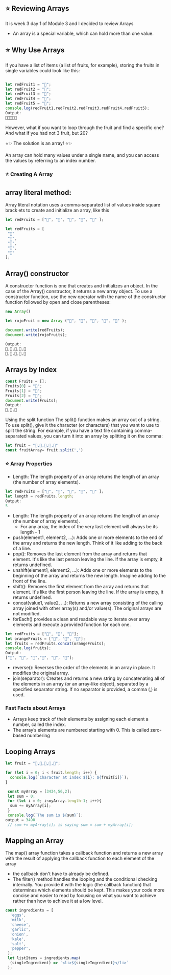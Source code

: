 ## ⭐ Reviewing Arrays

It is week 3 day 1 of Module 3 and I decided to review Arrays
- An array is a special variable, which can hold more than one value.
## ⭐ Why Use Arrays
If you have a list of items (a list of fruits, for example), storing the fruits in single variables could look like this: <br>

```javascript

let redFruit1 = "🍉"; 
let redFruit2 = "🍒"; 
let redFruit3 = "🍓"; 
let redFruit4 = "🍅"; 
let redFruit5 = "🍎"; 
console.log(redFruit1,redFruit2,redFruit3,redFruit4,redFruit5);
Output:
🍉🍒🍓🍅🍎
```

However, what if you want to loop through the fruit and find a specific one? And what if you had not 3 fruit, but 20?

⭐✨ The solution is an array! ⭐✨

An array can hold many values under a single name, and you can access the values by referring to an index number.

### ⭐ Creating A Array



## array literal method: 

Array literal notation uses a comma-separated list of values inside square brack
ets to create and initialize an array, like this

```javascript
let redFruits = ["🍉", "🍒", "🍓", "🍅", "🍎" ]; 

let redFruits = [
 "🍉"
 "🍒",
 "🍓",
 "🍅",
 "🍎"
];
```

## Array() constructor

 A constructor function is one that creates and initializes an object. In the case of the 
Array() constructor, it returns a new array object. To use a constructor function, 
use the new operator with the name of the constructor function followed by open 
and close parentheses:

```javascript
new Array()

let rojoFruit = new Array ("🍉", "🍒", "🍓", "🍅", "🍎" );

document.write(redFruits);
document.write(rojoFruits);

Output:
🍉,🍒,🍓,🍅,🍎
🍉,🍒,🍓,🍅,🍎

```
## Arrays by Index

```javascript
const Fruits = [];
Fruits[0] = "🍊";
Fruits[1] = "🍑";
Fruits[2] = "🥭";
document.write(Fruits);
Output:
🍊,🍑,🥭
```
 Using the split function
  The split() function makes an array out of a string. To use split(), give it the 
character (or characters) that you want to use to split the string. For example, if 
you have a text file containing comma-separated values, you can turn it into an 
array by splitting it on the comma:

```javascript 
let fruit = "🍉,🍒,🍓,🍅,🍎"
const fruitArray= fruit.split(',')
```


### ⭐ Array Properties
- Length: The length property of an array returns the length of an array (the number of array elements).
```javascript
let redFruits = ["🍉", "🍒", "🍓", "🍅", "🍎" ]; 
let length = redFruits.length;
Output:
5
```
- Length: The length property of an array returns the length of an array (the number of array elements).
    - For any array, the index of the very last element will always be its length - 1
- push(element1, element2, ...): Adds one or more elements to the end of the array and returns the new length. Think of it like adding to the back of a line.
- pop(): Removes the last element from the array and returns that element. It's like the last person leaving the line. If the array is empty, it returns undefined.
- unshift(element1, element2, ...): Adds one or more elements to the beginning of the array and returns the new length. Imagine adding to the front of the line.
- shift(): Removes the first element from the array and returns that element. It's like the first person leaving the line. If the array is empty, it returns undefined.
- concat(value1, value2, ...): Returns a new array consisting of the calling array joined with other array(s) and/or value(s). The original arrays are not modified.
- forEach() provides a clean and readable way to iterate over array elements and execute a provided function for each one.
```javascript
let redFruits = ["🍉", "🍒", "🍓"]; 
let orangeFruits = ["🍊", "🍑", "🥭"]; 
let fruits = redFruits.concat(orangeFruits);
console.log(fruits);
Output:
["🍉", "🍒", "🍓","🍊", "🍑", "🥭"];
```
- reverse(): Reverses the order of the elements in an array in place. It modifies the original array.
- join(separator): Creates and returns a new string by concatenating all of the elements in an array (or an array-like object), separated by a specified separator string. If no separator is provided, a comma (,) is used.

### Fast Facts about Arrays
-  Arrays keep track of their elements by assigning each element a 
number, called the index.
-  The array’s elements are numbered starting with 0. This is called zero-based 
numbering


## Looping Arrays

```javascript
let fruit = "🍉,🍒,🍓,🍅,🍎";

for (let i = 0; i < fruit.length; i++) {
  console.log(`Character at index ${i}: ${fruit[i]}`);
}
```
```javascript
 const myArray = [3434,56,2];
 let sum = 0;
 for (let i = 0; i<myArray.length-1; i++){
  sum += myArray[i];
 }
 console.log(`The sum is ${sum}`);
output = 3490
 // sum += myArray[i]; is saying sum = sum + myArray[i];
```

## Mapping an Array 
 The map() array function takes a callback function and returns a new array with 
the result of applying the callback function to each element of the array
- the callback don't have to already be defined. 
- The filter() method handles the looping and the conditional checking internally. You provide it with the logic (the callback function) that determines which elements should be kept. This makes your code more concise and easier to read by focusing on what you want to achieve rather than how to achieve it at a low level.

```javascript
const ingredients = [
  'eggs',
  'milk',
  'cheese',
  'garlic',
  'onion',
  'kale',
  'salt',
  'pepper',
 ];
 let listItems = ingredients.map(
  (singleIngredient) => `<li>${singleIngredient}</li>`
 );
```
